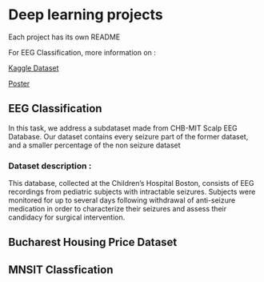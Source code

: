 # Deep learning projects

Each project has its own README

For EEG Classification, more information on :

[Kaggle Dataset](https://www.kaggle.com/c/eeg-seizure-analysis/overview)

[Poster](https://github.com/badeaadi/Deep_learning/blob/main/EEG_Seizure_Analysis.pdf)


## EEG Classification

In this task, we address a subdataset made from CHB-MIT Scalp EEG Database. 
Our dataset contains every seizure part of the former dataset, and a smaller percentage of the non seizure dataset

### Dataset description :

This database, collected at the Children’s Hospital Boston, consists of EEG recordings from pediatric subjects with intractable seizures. 
Subjects were monitored for up to several days following withdrawal of anti-seizure medication in order to characterize their seizures and assess their candidacy for surgical intervention.



## Bucharest Housing Price Dataset

## MNSIT Classfication
